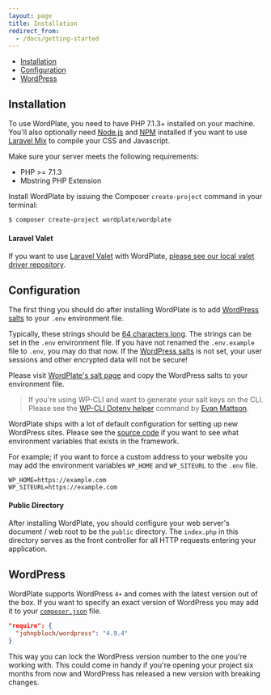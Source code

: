 ```yaml
---
layout: page
title: Installation
redirect_from:
  - /docs/getting-started
---
```


- [Installation](#installation)
- [Configuration](#configuration)
- [WordPress](#wordpress)

## Installation

To use WordPlate, you need to have PHP 7.1.3+ installed on your machine. You'll also optionally need [Node.js](https://nodejs.org/en) and [NPM](https://www.npmjs.com) installed if you want to use [Laravel Mix](https://laravel.com/docs/5.6/mix) to compile your CSS and Javascript.

Make sure your server meets the following requirements:

- PHP >= 7.1.3
- Mbstring PHP Extension

Install WordPlate by issuing the Composer `create-project` command in your terminal:

```bash
$ composer create-project wordplate/wordplate
```

#### Laravel Valet

If you want to use [Laravel Valet](https://laravel.com/docs/5.6/valet) with WordPlate, [please see our local valet driver repository](https://github.com/wordplate/valet#readme).

## Configuration

The first thing you should do after installing WordPlate is to add [WordPress salts](https://wordplate.github.io/salt) to your `.env` environment file.

Typically, these strings should be [64 characters long](https://wordplate.github.io/salt). The strings can be set in the `.env` environment file. If you have not renamed the `.env.example` file to `.env`, you may do that now. If the [WordPress salts](https://wordplate.github.io/salt) is not set, your user sessions and other encrypted data will not be secure!

Please visit [WordPlate's salt page](https://wordplate.github.io/salt) and copy the WordPress salts to your environment file.

> If you're using WP-CLI and want to generate your salt keys on the CLI. Please see the [WP-CLI Dotenv helper](https://aaemnnost.tv/wp-cli-commands/dotenv) command by [Evan Mattson](https://github.com/aaemnnosttv).

WordPlate ships with a lot of default configuration for setting up new WordPress sites. Please see the [source code](https://github.com/wordplate/framework/blob/6e34056cb6f0b4d4070e72b1ffbeca8300b4de9a/src/Application.php#L69-L125) if you want to see what environment variables that exists in the framework.

For example; if you want to force a custom address to your website you may add the environment variables `WP_HOME` and `WP_SITEURL` to the `.env` file.

```
WP_HOME=https://example.com
WP_SITEURL=https://example.com
```

#### Public Directory

After installing WordPlate, you should configure your web server's document / web root to be the `public` directory. The `index.php` in this directory serves as the front controller for all HTTP requests entering your application.

## WordPress

WordPlate supports WordPress `4+` and comes with the latest version out of the box. If you want to specify an exact version of WordPress you may add it to your [`composer.json`](composer.json) file.

```json
"require": {
  "johnpbloch/wordpress": "4.9.4"
}
```

This way you can lock the WordPress version number to the one you're working with. This could come in handy if you're opening your project six months from now and WordPress has released a new version with breaking changes.
